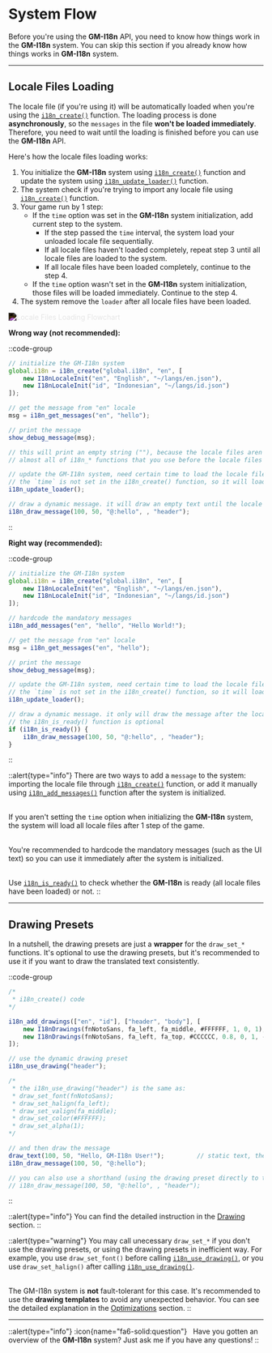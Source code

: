 # System Flow

Before you're using the **GM-I18n** API, you need to know how things work in the **GM-I18n** system. You can skip this section if you already know how things works in **GM-I18n** system.

---

## Locale Files Loading

The locale file (if you're using it) will be automatically loaded when you're using the [`i18n_create()`](/v1/api-reference/functions/i18n-create) function. The loading process is done **asynchronously**, so the `messages` in the file **won't be loaded immediately**. Therefore, you need to wait until the loading is finished before you can use the **GM-I18n** API. 

Here's how the locale files loading works:

1. You initialize the **GM-I18n** system using [`i18n_create()`](/v1/api-reference/functions/i18n-create) function and update the system using [`i18n_update_loader()`](/v1/api-reference/functions/i18n-update-loader) function.
2. The system check if you're trying to import any locale file using [`i18n_create()`](/v1/api-reference/functions/i18n-create) function.
3. Your game run by 1 step:
    - If the `time` option was set in the **GM-I18n** system initialization, add current step to the system. 
        - If the step passed the `time` interval, the system load your unloaded locale file sequentially.
        - If all locale files haven't loaded completely, repeat step 3 until all locale files are loaded to the system.
        - If all locale files have been loaded completely, continue to the step 4.
    - If the `time` option wasn't set in the **GM-I18n** system initialization, those files will be loaded immediately. Continue to the step 4.
4. The system remove the `loader` after all locale files have been loaded.

<img src="/img/concept-2.webp" alt="Locale Files Loading Flowchart" loading="lazy" class="max-w-100 h-auto" style="filter: invert(100%);" />

**Wrong way (not recommended):**

::code-group
```js [Create Event]
// initialize the GM-I18n system
global.i18n = i18n_create("global.i18n", "en", [
    new I18nLocaleInit("en", "English", "~/langs/en.json"),
    new I18nLocaleInit("id", "Indonesian", "~/langs/id.json")
]);

// get the message from "en" locale
msg = i18n_get_messages("en", "hello");

// print the message
show_debug_message(msg);    

// this will print an empty string (""), because the locale files aren't loaded immediately after the system is initialized. it will load the locale files after 1 step of the game.
// almost all of i18n_* functions that you use before the locale files are loaded won't work properly, whether it's on the objI18n object or other object.
```

```js [Step Event]
// update the GM-I18n system, need certain time to load the locale files
// the `time` is not set in the i18n_create() function, so it will load the locale files immediately after 1 step of this object
i18n_update_loader();
```

```js [Draw Event]
// draw a dynamic message. it will draw an empty text until the locale files are loaded (that contain the "hello" key message)
i18n_draw_message(100, 50, "@:hello", , "header");
```
::

**Right way (recommended):**

::code-group
```js [Create Event]
// initialize the GM-I18n system
global.i18n = i18n_create("global.i18n", "en", [
    new I18nLocaleInit("en", "English", "~/langs/en.json"),
    new I18nLocaleInit("id", "Indonesian", "~/langs/id.json")
]);

// hardcode the mandatory messages
i18n_add_messages("en", "hello", "Hello World!");

// get the message from "en" locale
msg = i18n_get_messages("en", "hello");

// print the message
show_debug_message(msg);   
```

```js [Step Event]
// update the GM-I18n system, need certain time to load the locale files
// the `time` is not set in the i18n_create() function, so it will load the locale files immediately after 1 step of this object
i18n_update_loader(); 
```

```js [Draw Event]
// draw a dynamic message. it only will draw the message after the locale files are loaded
// the i18n_is_ready() function is optional 
if (i18n_is_ready()) {
    i18n_draw_message(100, 50, "@:hello", , "header");
}
```
::


::alert{type="info"}
There are two ways to add a `message` to the system: importing the locale file through [`i18n_create()`](/v1/api-reference/functions/i18n-create) function, or add it manually using [`i18n_add_messages()`](/v1/api-reference/functions/i18n-add-messages) function after the system is initialized. <br> <br> 

If you aren't setting the `time` option when initializing the **GM-I18n** system, the system will load all locale files after 1 step of the game. <br> <br>

You're recommended to hardcode the mandatory messages (such as the UI text) so you can use it immediately after the system is initialized. <br> <br>

Use [`i18n_is_ready()`](/v1/api-reference/functions/i18n-is-ready) to check whether the **GM-I18n** is ready (all locale files have been loaded) or not.
::

---

## Drawing Presets

In a nutshell, the drawing presets are just a **wrapper** for the `draw_set_*` functions. It's optional to use the drawing presets, but it's recommended to use it if you want to draw the translated text consistently.

::code-group
```js [Create Event]
/*
 * i18n_create() code
*/

i18n_add_drawings(["en", "id"], ["header", "body"], [
    new I18nDrawings(fnNotoSans, fa_left, fa_middle, #FFFFFF, 1, 0, 1),             // header
    new I18nDrawings(fnNotoSans, fa_left, fa_top, #CCCCCC, 0.8, 0, 1, -1, 700)      // body
]);
```

```js [Draw Event]
// use the dynamic drawing preset
i18n_use_drawing("header");

/* 
 * the i18n_use_drawing("header") is the same as:
 * draw_set_font(fnNotoSans);
 * draw_set_halign(fa_left);
 * draw_set_valign(fa_middle);
 * draw_set_color(#FFFFFF);
 * draw_set_alpha(1);
*/

// and then draw the message
draw_text(100, 50, "Hello, GM-I18n User!");         // static text, the drawing preset still applied
i18n_draw_message(100, 50, "@:hello");

// you can also use a shorthand (using the drawing preset directly to the i18n_draw_message())
// i18n_draw_message(100, 50, "@:hello", , "header");
```
::

::alert{type="info"}
You can find the detailed instruction in the [Drawing](/v1/usage/drawing) section.
::

::alert{type="warning"}
You may call unecessary `draw_set_*` if you don't use the drawing presets, or using the drawing presets in inefficient way. For example, you use `draw_set_font()` before calling [`i18n_use_drawing()`](/v1/api-reference/functions/i18n-use-drawing), or you use `draw_set_halign()` after calling [`i18n_use_drawing()`](/v1/api-reference/functions/i18n-use-drawing). <br> <br>

The GM-I18n system is **not** fault-tolerant for this case. It's recommended to use the **drawing templates** to avoid any unexpected behavior. You can see the detailed explanation in the [Optimizations](/v1/advanced/optimizations#drawing-templates) section.
::

---

::alert{type="info"}
:icon{name="fa6-solid:question"} &nbsp; Have you gotten an overview of the **GM-I18n** system? Just ask me if you have any questions!
::

